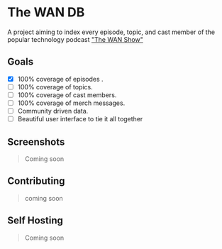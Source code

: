# The WAN DB
A project aiming to index every episode, topic, and cast member of the popular technology podcast ["The WAN Show"](https://www.imdb.com/title/tt11481658/)


## Goals
- [x] 100% coverage of episodes .
- [ ] 100% coverage of topics.
- [ ] 100% coverage of cast members.
- [ ] 100% coverage of merch messages.
- [ ] Community driven data.
- [ ] Beautiful user interface to tie it all together

## Screenshots

> Coming soon


## Contributing

> coming soon


## Self Hosting

> Coming soon
